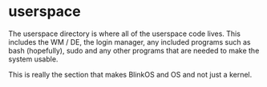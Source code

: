 # userspace

The userspace directory is where all of the userspace code lives. This includes the WM / DE, the login manager, any included programs such as bash (hopefully), sudo and any other programs that are needed to make the system usable.

This is really the section that makes BlinkOS and OS and not just a kernel.
